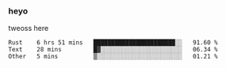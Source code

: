 ### heyo
tweoss here

<!--START_SECTION:waka-->

```text
Rust    6 hrs 51 mins   ███████████████████████░░   91.60 %
Text    28 mins         █▓░░░░░░░░░░░░░░░░░░░░░░░   06.34 %
Other   5 mins          ▒░░░░░░░░░░░░░░░░░░░░░░░░   01.21 %
```

<!--END_SECTION:waka-->

<!--
**Tweoss/tweoss** is a ✨ _special_ ✨ repository because its `README.md` (this file) appears on your GitHub profile.

Here are some ideas to get you started:

- 🔭 I’m currently working on ...
- 🌱 I’m currently learning ...
- 👯 I’m looking to collaborate on ...
- 🤔 I’m looking for help with ...
- 💬 Ask me about ...
- 📫 How to reach me: ...
- 😄 Pronouns: ...
- ⚡ Fun fact: ...
-->
